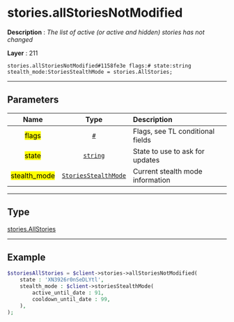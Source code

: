 # stories.allStoriesNotModified

**Description** : *The list of active \(or active and hidden\) stories has not changed*

**Layer** : 211

```tl
stories.allStoriesNotModified#1158fe3e flags:# state:string stealth_mode:StoriesStealthMode = stories.AllStories;
```

---

## Parameters

| Name | Type | Description |
| :---: | :---: | :--- |
| <mark>flags</mark> | [`#`](type/#) | Flags, see TL conditional fields |
| <mark>state</mark> | [`string`](type/string) | State to use to ask for updates |
| <mark>stealth_mode</mark> | [`StoriesStealthMode`](type/StoriesStealthMode) | Current stealth mode information |

---

## Type

[stories.AllStories](type/stories.AllStories)

---

## Example

```php
$storiesAllStories = $client->stories->allStoriesNotModified(
	state : 'XN3926r0nSeDLYtl',
	stealth_mode : $client->storiesStealthMode(
		active_until_date : 91,
		cooldown_until_date : 99,
	),
);
```